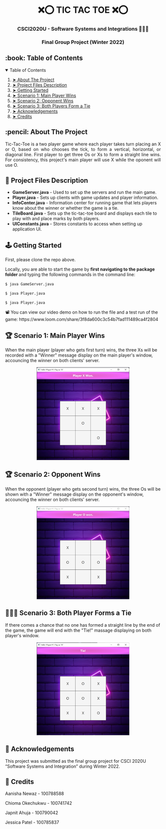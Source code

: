 <h1 align="center"> ❌⭕ TIC TAC TOE ❌⭕ </h1>
<h3 align="center"> CSCI2020U - Software Systems and Integrations 👩🏽‍💻 </h3>
<h3 align="center"> Final Group Project (Winter 2022) </h3>

<!-- TABLE OF CONTENTS -->
<h2 id="table-of-contents"> :book: Table of Contents</h2>

<details open="open">
  <summary>Table of Contents</summary>
  <ol>
    <li><a href="#about-the-project"> ➤ About The Project</a></li>
    <li><a href="#project-files-description"> ➤ Project Files Description</a></li>
    <li><a href="#getting-started"> ➤ Getting Started</a></li>
    <li><a href="#scenario1"> ➤ Scenario 1: Main Player Wins </a></li>
    <li><a href="#scenario2"> ➤ Scenario 2: Opponent Wins </a></li>
    <li><a href="#scenario3"> ➤ Scenario 3: Both Players Form a Tie </a></li>
    <li><a href="#acknowledgements"> ➤ Acknowledgements </a></li>
    <li><a href="#credits"> ➤ Credits</a></li>
  </ol>
</details>

<!-- ABOUT THE PROJECT -->
<h2 id="about-the-project"> :pencil: About The Project</h2>

<p align="justify"> 
  Tic-Tac-Toe is a two player game where each player takes turn placing an X or O, based on who chooses the tick, to form a vertical, horizontal, or diagonal line. First player to get three Os or Xs to form a straight line wins. For consistency, this project's main player will use X while the oponent will use O.
</p>

<!-- PROJECT FILES DESCRIPTION -->
<h2 id="project-files-description"> 📂 Project Files Description</h2>

<ul>
  <li><b>GameServer.java</b> - Used to set up the servers and run the main game. </li>
  <li><b>Player.java</b> - Sets up clients with game updates and player information.  </li>
  <li><b>InfoCenter.java</b> - Information center for running game that lets players know about the winner or whether the game is a tie.  </li>
  <li><b>TileBoard.java</b> - Sets up the tic-tac-toe board and displays each tile to play with and place marks by both players. </li>
  <li><b>UIConstants.java</b> - Stores constants to access when setting up application UI.  </li>
</ul>

<!-- GETTING STARTED -->
<h2 id="getting-started"> 🕹️ Getting Started</h2>
<p>First, please clone the repo above. </p>
<p>Locally, you are able to start the game by <b> first navigating to the package folder </b> and typing the following commands in the command line:</p>
<pre><code>$ java GameServer.java</code></pre>
<pre><code>$ java Player.java</code></pre>
<pre><code>$ java Player.java</code></pre>

<p> 📽️ You can view our video demo on how to run the file and a test run of the game: https://www.loom.com/share/3f8da600c3c54b7fad111489ca4f2804</p>

<!-- SCENARIO1 -->
<h2 id="scenario1"> 🏆 Scenario 1: Main Player Wins </h2>

<p> When the main player (player who gets first turn) wins, the three Xs will be recorded with a "Winner" message display on the main player's window, accouncing the winner on both clients' server.</p>

<p align="center"> 
<img src="README_files/PlayerX_Won.jpg" alt="Player X Won" height="300px" width="300px">
<!--height="382px" width="737px"-->
</p>

<!-- SCENARIO2 -->
<h2 id="scenario2"> 🏆 Scenario 2: Opponent Wins </h2>

<p> When the opponent (player who gets second turn) wins, the three Os will be shown with a "Winner" message display on the opponent's window, accouncing the winner on both clients' server.</p>

<p align="center"> 
<img src="README_files/PlayerO_Won.jpg" alt="Player O Won" height="300px" width="300px">
<!--height="382px" width="737px"-->
</p>

<!-- SCENARIO3 -->
<h2 id="scenario3"> 🙅🏽‍♀️ Scenario 3: Both Player Forms a Tie</h2>

<p> If there comes a chance that no one has formed a straight line by the end of the game, the game will end with the "Tie!" massage displaying on both player's window.</p>

<p align="center"> 
<img src="README_files/Tie.jpg" alt="Tie" height="300px" width="300px">
<!--height="382px" width="737px"-->
</p>

<!-- Acknowledgements -->
<h2 id="acknowledgements"> 📃 Acknowledgements</h2>
This project was submitted as the final group project for CSCI 2020U “Software Systems and Integration” during Winter 2022.


<!-- CREDITS -->
<h2 id="credits"> 🤩 Credits</h2>

<p> Aanisha Newaz - 100788588 </p>
<p> Chioma Okechukwu - 100741742 </p>
<p> Japnit Ahuja  - 100790042 </p>
<p> Jessica Patel - 100785837 </p>
